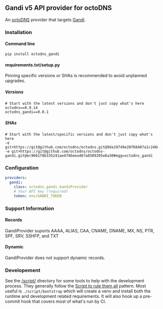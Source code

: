 ## Gandi v5 API provider for octoDNS

An [octoDNS](https://github.com/octodns/octodns/) provider that targets [Gandi](https://docs.gandi.net/en/domain_names/common_operations/dns_records.html).

### Installation

#### Command line

```
pip install octodns_gandi
```

#### requirements.txt/setup.py

Pinning specific versions or SHAs is recommended to avoid unplanned upgrades.

##### Versions

```
# Start with the latest versions and don't just copy what's here
octodns==0.9.14
octodns_gandi==0.0.1
```

##### SHAs

```
# Start with the latest/specific versions and don't just copy what's here
-e git+https://git@github.com/octodns/octodns.git@9da19749e28f68407a1c246dfdf65663cdc1c422#egg=octodns
-e git+https://git@github.com/octodns/octodns-gandi.git@ec9661f8b335241ae4746eea467a8509205e6a30#egg=octodns_gandi
```

### Configuration

```yaml
providers:
  gandi:
    class: octodns_gandi.GandiProvider
    # Your API key (required)
    token: env/GANDI_TOKEN
```

### Support Information

#### Records

GandiProvider suports AAAA, ALIAS, CAA, CNAME, DNAME, MX, NS, PTR, SPF, SRV, SSHFP, and TXT

#### Dynamic

GandiProvider does not support dynamic records.

### Developement

See the [/script/](/script/) directory for some tools to help with the development process. They generally follow the [Script to rule them all](https://github.com/github/scripts-to-rule-them-all) pattern. Most useful is `./script/bootstrap` which will create a venv and install both the runtime and development related requirements. It will also hook up a pre-commit hook that covers most of what's run by CI.
